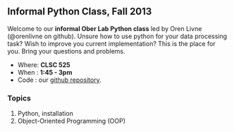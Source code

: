 ## Informal Python Class, Fall 2013
Welcome to our **informal Ober Lab Python class** led by Oren Livne (@orenlivne on github). Unsure how to use python for your data processing task? Wish to improve you current implementation? This is the place for you. Bring your questions and problems.

- Where: **CLSC 525**
- When : **1:45 - 3pm**
- Code : our [github repository](https://github.com/orenlivne/ober/tree/master/class).

### Topics
1. Python, installation
2. Object-Oriented Programming (OOP)

